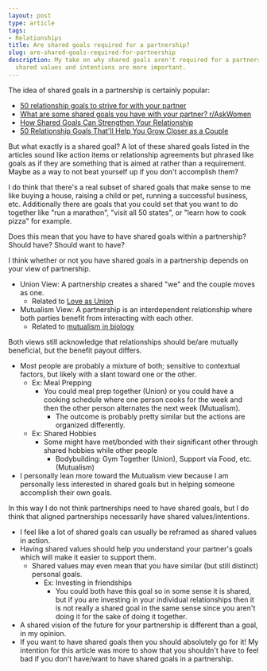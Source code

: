 ```yaml
---
layout: post
type: article
tags:
- Relationships
title: Are shared goals required for a partnership?
slug: are-shared-goals-required-for-partnership
description: My take on why shared goals aren't required for a partnership, but that
  shared values and intentions are more important.
---
```


The idea of shared goals in a partnership is certainly popular:
* [50 relationship goals to strive for with your partner](https://www.betterup.com/blog/relationship-goals)
* [What are some shared goals you have with your partner? r/AskWomen](https://www.reddit.com/r/AskWomen/comments/11858mh/what_are_some_shared_goals_you_have_with_your/)
* [How Shared Goals Can Strengthen Your Relationship](https://www.laureltherapy.net/blog/how-shared-goals-can-strengthen-your-relationship)
* [50 Relationship Goals That'll Help You Grow Closer as a Couple](https://parade.com/1339937/marynliles/relationship-goals/)

But what exactly is a shared goal? A lot of these shared goals listed in the articles sound like action items or relationship agreements but phrased like goals as if they are something that is aimed at rather than a requirement. Maybe as a way to not beat yourself up if you don't accomplish them?

I do think that there's a real subset of shared goals that make sense to me like buying a house, raising a child or pet, running a successful business, etc. Additionally there are goals that you could set that you want to do together like "run a marathon", "visit all 50 states", or "learn how to cook pizza" for example.

Does this mean that you have to have shared goals within a partnership? Should have? Should want to have?

I think whether or not you have shared goals in a partnership depends on your view of partnership.
* Union View: A partnership creates a shared "we" and the couple moves as one.
    * Related to [Love as Union](https://plato.stanford.edu/entries/love/#LoveUnio)
* Mutualism View: A partnership is an interdependent relationship where both parties benefit from interacting with each other.
    * Related to [mutualism in biology](https://www.britannica.com/science/mutualism-biology)

Both views still acknowledge that relationships should be/are mutually beneficial, but the benefit payout differs.
* Most people are probably a mixture of both; sensitive to contextual factors, but likely with a slant toward one or the other.
    * Ex: Meal Prepping
        * You could meal prep together (Union) or you could have a cooking schedule where one person cooks for the week and then the other person alternates the next week (Mutualism).
            * The outcome is probably pretty similar but the actions are organized differently.
    * Ex: Shared Hobbies
        * Some might have met/bonded with their significant other through shared hobbies while other people 
            * Bodybuilding: Gym Together (Union), Support via Food, etc. (Mutualism)
* I personally lean more toward the Mutualism view because I am personally less interested in shared goals but in helping someone accomplish their own goals.

In this way I do not think partnerships need to have shared goals, but I do think that aligned partnerships necessarily have shared values/intentions.
* I feel like a lot of shared goals can usually be reframed as shared values in action.
* Having shared values should help you understand your partner's goals which will make it easier to support them.
    * Shared values may even mean that you have similar (but still distinct) personal goals.
        * Ex: Investing in friendships
            * You could both have this goal so in some sense it is shared, but if you are investing in your individual relationships then it is not really a shared goal in the same sense since you aren't doing it for the sake of doing it together.
* A shared vision of the future for your partnership is different than a goal, in my opinion.
* If you want to have shared goals then you should absolutely go for it! My intention for this article was more to show that you shouldn't have to feel bad if you don't have/want to have shared goals in a partnership.